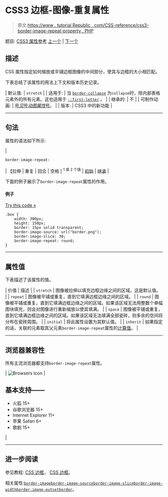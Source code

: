 # CSS3 边框-图像-重复属性

> 原文:[https://www . tutorial Republic . com/CSS-reference/css3-border-image-repeat-property . PHP](https://www.tutorialrepublic.com/css-reference/css3-border-image-repeat-property.php)

题目: [CSS3 属性参考](css3-properties.php) [上一个](css3-border-image-outset-property.php) | [下一个](css3-border-image-slice-property.php)

## 描述

CSS 属性指定如何缩放或平铺边框图像的中间部分，使其与边框的大小相匹配。

下表总结了该属性的用法上下文和版本历史记录。

| 默认值: | `stretch` |
| 适用于: | 当
[`border-collapse`](css-border-collapse-property.php) 为`collapse`时，除内部表格元素外的所有元素。这也适用于 [`::first-letter`](../css-tutorial/css-pseudo-elements.php#first-letter) 。 |
| 继承的: | 不 |
| 可制作动画: | [号*见*号*动图属性*号](css-animatable-properties.php)。 |
| 版本: | CSS3 中的新功能 |

* * *

## 句法

属性的语法如下所示:

| 

```
border-image-repeat: 
```

 | 【拉伸 &#124; 重复 &#124; 回合 &#124; 空格 ] <sup>1 或 2 个值</sup> &#124; [初始](../definitions.php#initial) &#124; [继承](../definitions.php#inherit) |

下面的例子展示了`border-image-repeat`属性的作用。

#### 例子

[Try this code »](../codelab.php?topic=css3&file=border-image-repeat-property "Try this code using online Editor")

```
.box {
    width: 300px;
    height: 150px;
    border: 15px solid transparent;
    border-image-source: url("border.png");
    border-image-slice: 30;
    border-image-repeat: round;
}
```

* * *

## 属性值

下表描述了该属性的值。

| 价值 | 描述 |
| `stretch` | 图像被拉伸以填充边框边缘之间的区域。这是默认值。 |
| `repeat` | 图像被平铺或重复，直到它填满边框边缘之间的区域。 |
| `round` | 图像被平铺或重复，直到它填满边框边缘之间的区域。如果该区域无法用整数个单幅图块填充，则会对图像进行重新缩放以使其填满。 |
| `space` | 图像被平铺或重复，直到它填满边框边缘之间的区域。如果该区域无法填满全部瓷砖，则多余的空间将分布在瓷砖周围。 |
| `initial` | 将此属性设置为其默认值。 |
| `inherit` | 如果指定的话，关联的元素取其父元素`border-image-repeat`属性的[计算值](../definitions.php#computed-value)。 |

* * *

## 浏览器兼容性

所有主流浏览器都支持`border-image-repeat`属性。

| ![Browsers Icon](../Images/e9331123c77668c1832e541c2fca1002.png) | 

## 基本支持——

*   火狐 15+
*   谷歌浏览器 15+
*   Internet Explorer 11+
*   苹果 Safari 6+
*   歌剧 15+

 |

* * *

## 进一步阅读

参见教程: [CSS 边框](../css-tutorial/css3-border.php)， [CSS 边框](../css-tutorial/css-border.php)。

相关属性:[`border-image`](css3-border-image-property.php)[`border-image-source`](css3-border-image-source-property.php)[`border-image-slice`](css3-border-image-slice-property.php)[`border-image-width`](css3-border-image-width-property.php)[`border-image-outset`](css3-border-image-outset-property.php)[`border`](css-border-property.php)。